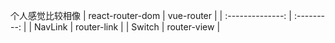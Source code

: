 个人感觉比较相像
| react-router-dom | vue-router  |
| :--------------: | :---------: |
|     NavLink      | router-link |
|      Switch      | router-view |

